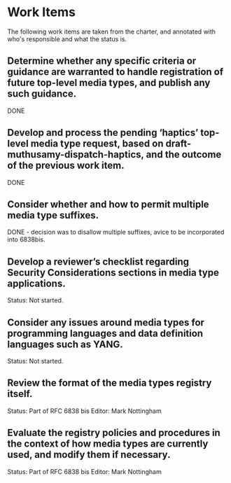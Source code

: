 # Work Items

The following work items are taken from the charter, and annotated with who's responsible and what the status is.

## Determine whether any specific criteria or guidance are warranted to handle registration of future top-level media types, and publish any such guidance.

DONE

## Develop and process the pending ‘haptics’ top-level media type request, based on draft-muthusamy-dispatch-haptics, and the outcome of the previous work item.

DONE

## Consider whether and how to permit multiple media type suffixes.

DONE - decision was to disallow multiple suffixes, avice to be incorporated into 6838bis.

## Develop a reviewer’s checklist regarding Security Considerations sections in media type applications.

Status: Not started.

## Consider any issues around media types for programming languages and data definition languages such as YANG.

Status: Not started.

## Review the format of the media types registry itself.

Status: Part of RFC 6838 bis
Editor: Mark Nottingham

## Evaluate the registry policies and procedures in the context of how media types are currently used, and modify them if necessary.

Status: Part of RFC 6838 bis
Editor: Mark Nottingham
